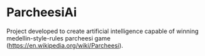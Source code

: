 # ParcheesiAi
Project developed to create artificial intelligence capable of winning medellin-style-rules parcheesi game (https://en.wikipedia.org/wiki/Parcheesi).
